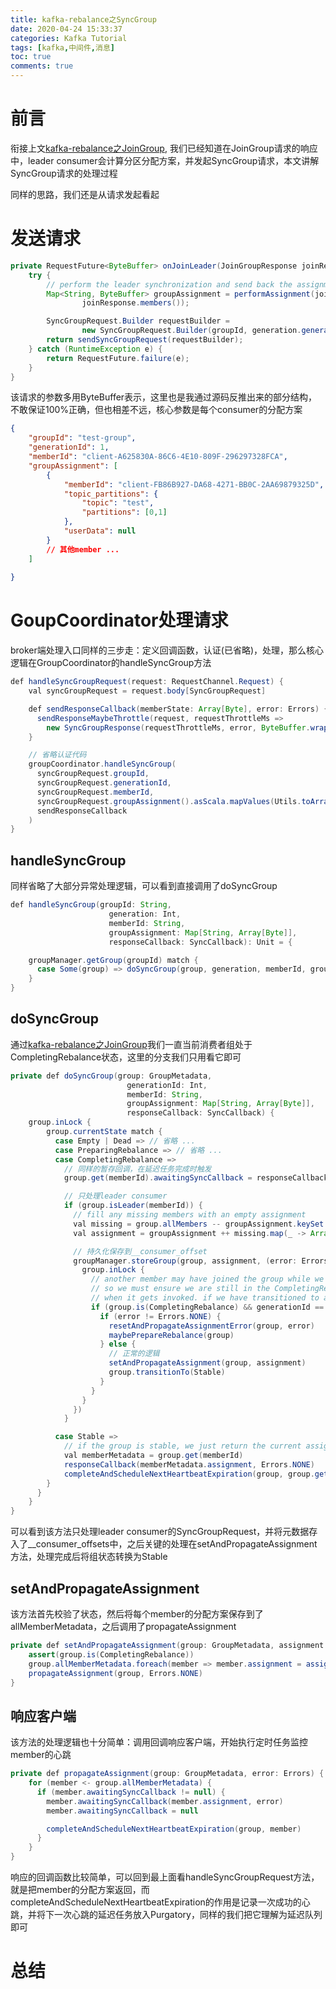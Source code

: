 ```yaml
---
title: kafka-rebalance之SyncGroup
date: 2020-04-24 15:33:37
categories: Kafka Tutorial
tags: [kafka,中间件,消息]
toc: true
comments: true
---
```


# 前言
衔接上文[kafka-rebalance之JoinGroup](), 我们已经知道在JoinGroup请求的响应中，leader consumer会计算分区分配方案，并发起SyncGroup请求，本文讲解SyncGroup请求的处理过程

同样的思路，我们还是从请求发起看起

# 发送请求

```java
private RequestFuture<ByteBuffer> onJoinLeader(JoinGroupResponse joinResponse) {
    try {
        // perform the leader synchronization and send back the assignment for the group
        Map<String, ByteBuffer> groupAssignment = performAssignment(joinResponse.leaderId(), joinResponse.groupProtocol(),
                joinResponse.members());

        SyncGroupRequest.Builder requestBuilder =
                new SyncGroupRequest.Builder(groupId, generation.generationId, generation.memberId, groupAssignment);
        return sendSyncGroupRequest(requestBuilder);
    } catch (RuntimeException e) {
        return RequestFuture.failure(e);
    }
}
```
该请求的参数多用ByteBuffer表示，这里也是我通过源码反推出来的部分结构，不敢保证100%正确，但也相差不远，核心参数是每个consumer的分配方案

```json
{
	"groupId": "test-group",
	"generationId": 1,
	"memberId": "client-A625830A-86C6-4E10-809F-296297328FCA",
	"groupAssignment": [
		{
			"memberId": "client-FB86B927-DA68-4271-BB0C-2AA69879325D",
			"topic_partitions": {
				"topic": "test",
				"partitions": [0,1]
			},
			"userData": null
		}
		// 其他member ... 
	]
	
}
```

# GoupCoordinator处理请求

broker端处理入口同样的三步走：定义回调函数，认证(已省略)，处理，那么核心逻辑在GroupCoordinator的handleSyncGroup方法

```java
def handleSyncGroupRequest(request: RequestChannel.Request) {
    val syncGroupRequest = request.body[SyncGroupRequest]

    def sendResponseCallback(memberState: Array[Byte], error: Errors) {
      sendResponseMaybeThrottle(request, requestThrottleMs =>
        new SyncGroupResponse(requestThrottleMs, error, ByteBuffer.wrap(memberState)))
    }

	// 省略认证代码
	groupCoordinator.handleSyncGroup(
	  syncGroupRequest.groupId,
	  syncGroupRequest.generationId,
	  syncGroupRequest.memberId,
	  syncGroupRequest.groupAssignment().asScala.mapValues(Utils.toArray),
	  sendResponseCallback
	)
}
```

## handleSyncGroup

同样省略了大部分异常处理逻辑，可以看到直接调用了doSyncGroup
```java
def handleSyncGroup(groupId: String,
                      generation: Int,
                      memberId: String,
                      groupAssignment: Map[String, Array[Byte]],
                      responseCallback: SyncCallback): Unit = {

    groupManager.getGroup(groupId) match {
      case Some(group) => doSyncGroup(group, generation, memberId, groupAssignment, responseCallback)
    }
}
```

## doSyncGroup

通过[kafka-rebalance之JoinGroup]()我们一直当前消费者组处于CompletingRebalance状态，这里的分支我们只用看它即可

```java
private def doSyncGroup(group: GroupMetadata,
                          generationId: Int,
                          memberId: String,
                          groupAssignment: Map[String, Array[Byte]],
                          responseCallback: SyncCallback) {
    group.inLock {
        group.currentState match {
          case Empty | Dead => // 省略 ...
          case PreparingRebalance => // 省略 ...
          case CompletingRebalance =>
          	// 同样的暂存回调，在延迟任务完成时触发
            group.get(memberId).awaitingSyncCallback = responseCallback

            // 只处理leader consumer
            if (group.isLeader(memberId)) {
              // fill any missing members with an empty assignment
              val missing = group.allMembers -- groupAssignment.keySet
              val assignment = groupAssignment ++ missing.map(_ -> Array.empty[Byte]).toMap

              // 持久化保存到__consumer_offset
              groupManager.storeGroup(group, assignment, (error: Errors) => {
                group.inLock {
                  // another member may have joined the group while we were awaiting this callback,
                  // so we must ensure we are still in the CompletingRebalance state and the same generation
                  // when it gets invoked. if we have transitioned to another state, then do nothing
                  if (group.is(CompletingRebalance) && generationId == group.generationId) {
                    if (error != Errors.NONE) {
                      resetAndPropagateAssignmentError(group, error)
                      maybePrepareRebalance(group)
                    } else {
                      // 正常的逻辑
                      setAndPropagateAssignment(group, assignment)
                      group.transitionTo(Stable)
                    }
                  }
                }
              })
            }

          case Stable =>
            // if the group is stable, we just return the current assignment
            val memberMetadata = group.get(memberId)
            responseCallback(memberMetadata.assignment, Errors.NONE)
            completeAndScheduleNextHeartbeatExpiration(group, group.get(memberId))
        }
      }
    }
}
```

可以看到该方法只处理leader consumer的SyncGroupRequest，并将元数据存入了__consumer_offsets中，之后关键的处理在setAndPropagateAssignment方法，处理完成后将组状态转换为Stable

## setAndPropagateAssignment

该方法首先校验了状态，然后将每个member的分配方案保存到了allMemberMetadata，之后调用了propagateAssignment
```java
private def setAndPropagateAssignment(group: GroupMetadata, assignment: Map[String, Array[Byte]]) {
	assert(group.is(CompletingRebalance))
	group.allMemberMetadata.foreach(member => member.assignment = assignment(member.memberId))
	propagateAssignment(group, Errors.NONE)
}
```

## 响应客户端

该方法的处理逻辑也十分简单：调用回调响应客户端，开始执行定时任务监控member的心跳

```java
private def propagateAssignment(group: GroupMetadata, error: Errors) {
    for (member <- group.allMemberMetadata) {
      if (member.awaitingSyncCallback != null) {
        member.awaitingSyncCallback(member.assignment, error)
        member.awaitingSyncCallback = null

        completeAndScheduleNextHeartbeatExpiration(group, member)
      }
    }
}
```

响应的回调函数比较简单，可以回到最上面看handleSyncGroupRequest方法，就是把member的分配方案返回，而completeAndScheduleNextHeartbeatExpiration的作用是记录一次成功的心跳，并将下一次心跳的延迟任务放入Purgatory，同样的我们把它理解为延迟队列即可

# 总结





















